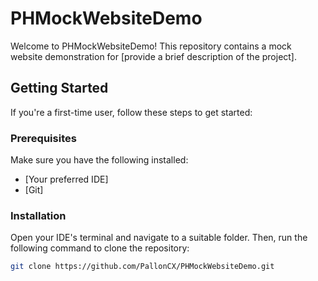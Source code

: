 # PHMockWebsiteDemo

Welcome to PHMockWebsiteDemo! This repository contains a mock website demonstration for [provide a brief description of the project].

## Getting Started

If you're a first-time user, follow these steps to get started:

### Prerequisites

Make sure you have the following installed:

- [Your preferred IDE]
- [Git]

### Installation

Open your IDE's terminal and navigate to a suitable folder. Then, run the following command to clone the repository:

```bash
git clone https://github.com/PallonCX/PHMockWebsiteDemo.git
